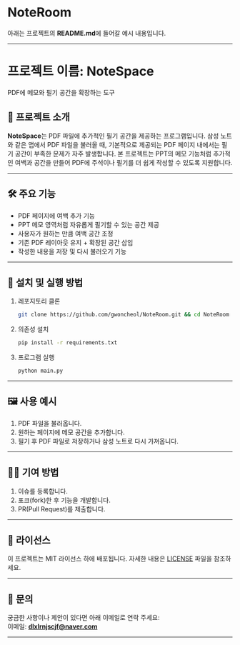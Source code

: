 # NoteRoom

아래는 프로젝트의 **README.md**에 들어갈 예시 내용입니다.

---

# 프로젝트 이름: **NoteSpace**

PDF에 메모와 필기 공간을 확장하는 도구

## 📑 프로젝트 소개

**NoteSpace**는 PDF 파일에 추가적인 필기 공간을 제공하는 프로그램입니다. 삼성 노트와 같은 앱에서 PDF 파일을 불러올 때, 기본적으로 제공되는 PDF 페이지
내에서는 필기 공간이 부족한 문제가 자주 발생합니다. 본 프로젝트는 PPT의 메모 기능처럼 추가적인 여백과 공간을 만들어 PDF에 주석이나 필기를 더 쉽게 작성할 수 있도록
지원합니다.

---

## 🛠 주요 기능

- PDF 페이지에 여백 추가 기능
- PPT 메모 영역처럼 자유롭게 필기할 수 있는 공간 제공
- 사용자가 원하는 만큼 여백 공간 조정
- 기존 PDF 레이아웃 유지 + 확장된 공간 삽입
- 작성한 내용을 저장 및 다시 불러오기 기능

---

## 📂 설치 및 실행 방법

1. 레포지토리 클론
   ```bash
   git clone https://github.com/gwoncheol/NoteRoom.git && cd NoteRoom
   ```
2. 의존성 설치
   ```bash
   pip install -r requirements.txt
   ```
3. 프로그램 실행
   ```bash
   python main.py
   ```

---

## 🖼️ 사용 예시

1. PDF 파일을 불러옵니다.
2. 원하는 페이지에 메모 공간을 추가합니다.
3. 필기 후 PDF 파일로 저장하거나 삼성 노트로 다시 가져옵니다.

---

## 🧑‍💻 기여 방법

1. 이슈를 등록합니다.
2. 포크(fork)한 후 기능을 개발합니다.
3. PR(Pull Request)를 제출합니다.

---

## 📃 라이선스

이 프로젝트는 MIT 라이선스 하에 배포됩니다. 자세한 내용은 [LICENSE](./LICENSE) 파일을 참조하세요.

---

## 📧 문의

궁금한 사항이나 제안이 있다면 아래 이메일로 연락 주세요:  
이메일: **dlxlrnjscjf@naver.com**

---

